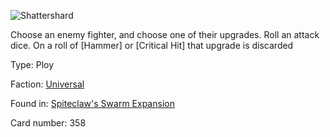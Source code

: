 
![Shattershard](https://warhammerunderworlds.com/wp-content/uploads/sites/6/2018/02/358_ENG.png)

Choose an enemy fighter, and choose one of their upgrades. Roll an attack dice. On a roll of [Hammer] or [Critical Hit] that upgrade is discarded

Type: Ploy

Faction: [Universal](/factions/universal.md)

Found in: [Spiteclaw's Swarm Expansion](/locations/spiteclaws-swarm-expansion.md)

Card number: 358
